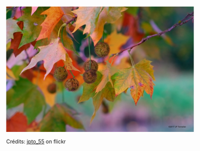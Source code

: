 ![Quentin](/images/2021-11-04.jpg)

Crédits: [jpto_55](https://www.flickr.com/people/jpto_55/) on flickr